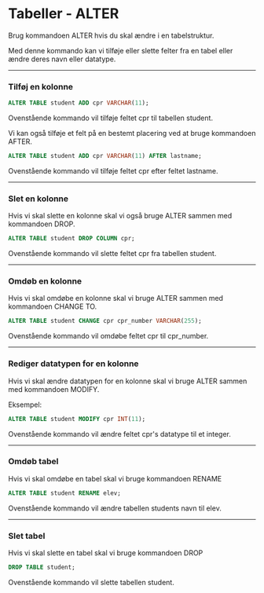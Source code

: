 # Tabeller - ALTER
Brug kommandoen ALTER hvis du skal ændre i en tabelstruktur.

Med denne kommando kan vi tilføje eller slette felter fra en tabel eller ændre deres navn eller datatype.
___
### Tilføj en kolonne
```sql
ALTER TABLE student ADD cpr VARCHAR(11);
```
Ovenstående kommando vil tilføje feltet cpr til tabellen student.

Vi kan også tilføje et felt på en bestemt placering ved at bruge kommandoen AFTER.

```sql
ALTER TABLE student ADD cpr VARCHAR(11) AFTER lastname;
```
Ovenstående kommando vil tilføje feltet cpr efter feltet lastname.
___
### Slet en kolonne
Hvis vi skal slette en kolonne skal vi også bruge ALTER  sammen med kommandoen DROP.
```sql
ALTER TABLE student DROP COLUMN cpr;
```
Ovenstående kommando vil slette feltet cpr fra tabellen student.
___
### Omdøb en kolonne
Hvis vi skal omdøbe en kolonne skal vi bruge ALTER sammen med kommandoen CHANGE TO.
```sql
ALTER TABLE student CHANGE cpr cpr_number VARCHAR(255);
```
Ovenstående kommando vil omdøbe feltet cpr til cpr_number.
___
### Rediger datatypen for en kolonne
Hvis vi skal ændre datatypen for en kolonne skal vi bruge ALTER sammen med kommandoen MODIFY.

Eksempel:
```sql
ALTER TABLE student MODIFY cpr INT(11);
```
Ovenstående kommando vil ændre feltet cpr's datatype til et integer. 
___
### Omdøb tabel
Hvis vi skal omdøbe en tabel skal vi bruge kommandoen RENAME
```sql
ALTER TABLE student RENAME elev;
```
Ovenstående kommando vil ændre tabellen students navn til elev. 
___
### Slet tabel
Hvis vi skal slette en tabel skal vi bruge kommandoen DROP

```sql
DROP TABLE student;
```
Ovenstående kommando vil slette tabellen student. 